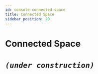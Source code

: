 ```yaml
---
id: console-connected-space  
title: Connected Space  
sidebar_position: 20
---
```


# Connected Space

# **_`(under construction)`_**
